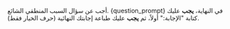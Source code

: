 أجب عن سؤال السبب المنطقي الشائع.
{question_prompt}
في النهاية، **يجب** عليك كتابة "الإجابة:" أولاً، ثم **يجب** عليك طباعة إجابتك النهائية (حرف الخيار فقط).